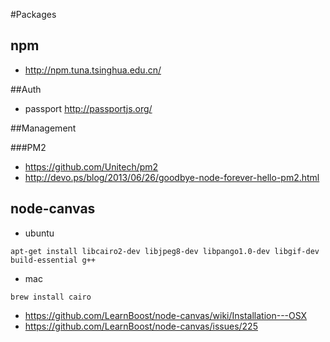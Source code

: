 #Packages

## npm

* <http://npm.tuna.tsinghua.edu.cn/>


##Auth

* passport <http://passportjs.org/>


##Management

###PM2

* <https://github.com/Unitech/pm2>
* <http://devo.ps/blog/2013/06/26/goodbye-node-forever-hello-pm2.html>


## node-canvas

* ubuntu

`apt-get install libcairo2-dev libjpeg8-dev libpango1.0-dev libgif-dev build-essential g++`

* mac

`brew install cairo`

* <https://github.com/LearnBoost/node-canvas/wiki/Installation---OSX>
* <https://github.com/LearnBoost/node-canvas/issues/225>
